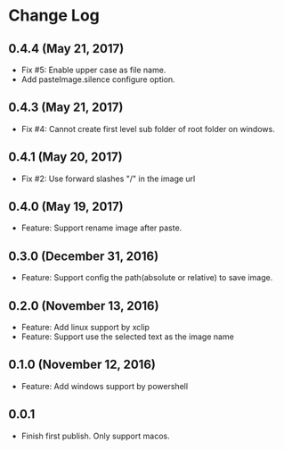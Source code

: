 # Change Log

## 0.4.4 (May 21, 2017)

- Fix #5: Enable upper case as file name.
- Add pasteImage.silence configure option.

## 0.4.3 (May 21, 2017)

- Fix #4: Cannot create first level sub folder of root folder on windows.

## 0.4.1 (May 20, 2017)

- Fix #2: Use forward slashes "/" in the image url

## 0.4.0 (May 19, 2017)

- Feature: Support rename image after paste.

## 0.3.0 (December 31, 2016)

- Feature: Support config the path(absolute or relative) to save image.

## 0.2.0 (November 13, 2016)

- Feature: Add linux support by xclip
- Feature: Support use the selected text as the image name

## 0.1.0 (November 12, 2016)

- Feature: Add windows support by powershell

## 0.0.1

- Finish first publish. Only support macos.